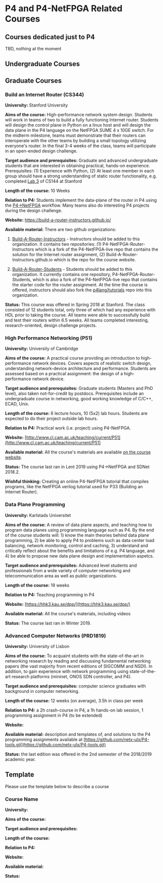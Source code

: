 # P4 and P4-NetFPGA Related Courses

## Courses dedicated just to P4
TBD, nothing at the moment

## Undergraduate Courses

## Graduate Courses

### Build an Internet Router (CS344)
**University:** Stanford University

**Aims of the course:** High-performance network system design. Students will work in teams of two to build a fully functioning Internet router. Students will design the control plane in Python on a linux host and will design the data plane in the P4 language on the NetFPGA SUME 4 x 10GE switch. For the midterm milestone, teams must demonstrate that their routers can interoperate with the other teams by building a small topology utilizing everyone's router. In the final 3-4 weeks of the class, teams will participate in an open-ended design challenge.

**Target audience and prerequisites:** Graduate and advanced undergraduate students that are interested in obtaining practical, hands-on experience. Prerequisites: (1) Experience with Python, (2) At least one member in each group should have a strong understanding of static router functionality, e.g. completed [Lab 3](http://web.stanford.edu/class/cs144/assignments/router/assignment.html) of CS144 at Stanford

**Length of the course:** 10 Weeks

**Relation to P4:** Students implement the data-plane of the router in P4 using the [P4->NetFPGA](https://github.com/NetFPGA/P4-NetFPGA-public/wiki) workflow. Many teams also do interesting P4 projects during the design challenge.

**Website:** https://build-a-router-instructors.github.io/

**Available material:** There are two github organizations:

1. [Build-A-Router-Instructors](https://github.com/Build-A-Router-Instructors) - Instructors should be added to this organization. It contains two repositories: (1) P4-NetFPGA-Router-Instructors which is a fork of the P4-NetFPGA-live repo that contains the solution for the Internet router assignment, (2) Build-A-Router-Instructors.github.io which is the repo for the course website.

2. [Build-A-Router-Students](https://github.com/Build-A-Router-Students) - Students should be added to this organization. It currently contains one repository, P4-NetFPGA-Router-Students, which is also a fork of the P4-NetFPGA-live repo that contains the starter code for the router assignment. At the time the course is offered, instructors should also fork the [p4lang/tutorials](https://github.com/p4lang/tutorials) repo into this organization.

**Status:** This course was offered in Spring 2018 at Stanford. The class consisted of 12 students total, only three of which had any experience with HDL prior to taking the course. All teams were able to successfully build and test their routers within 6.5 weeks. All teams completed interesting, research-oriented, design challenge projects.


### High Performance Networking (P51)
**University:** University of Cambridge

**Aims of the course:** A practical course providing an introduction to high-performance network devices. Covers aspects of realistic switch design, understanding network-device architecture and performance. Students are assessed based on a practical assignment: the design of a high-performance network device. 

**Target audience and prerequisites:** Graduate students (Masters and PhD level), also taken not-for-credit by postdocs. Prerequisites include an undergraduate course in networking, good working knowledge of C/C++, ECAD, Unix.

**Length of the course:** 6 lecture hours, 10 (5x2) lab hours. Students are expected to do their project outside lab hours.

**Relation to P4:** Practical work (i.e. project) using P4-NetFPGA.

**Website:** [http://www.cl.cam.ac.uk/teaching/current/P51](http://www.cl.cam.ac.uk/teaching/current/P51)

**Available material:** All the course's materials are available [on the course website](http://www.cl.cam.ac.uk/teaching/current/P51/materials.html).

**Status:** The course last ran in Lent 2019 using P4->NetFPGA and SDNet 2018.2. 

**Wishful thinking:** Creating an online P4-NetFPGA tutorial that compiles programs, like the NetFPGA verilog tutorial used for P33 (Building an Internet Router).

### Data Plane Programming

**University:** Karlstads Universitet

**Aims of the course:** A review of data plane aspects, and teaching how to program data planes using programming language such as P4. By the end of the course students will: 1) know the main theories behind data plane programming, 2) be able to apply P4 to problems such as data center load balancing, network monitoring, control and caching, 3) understand and critically reflect about the benefits and limitations of e.g. P4 language, and 4) be able to propose new data plane design and implementation aspetcs.

**Target audience and prerequisites:** Advanced level students and professionals from a wide variety of computer networking and telecommunication area as well as public organizations.

**Length of the course:** 19 weeks

**Relation to P4:** Teaching programming in P4

**Website:** [https://hhk3.kau.se/dpp/](https://hhk3.kau.se/dpp/)

**Available material:** All the course's materials, including videos

**Status:** The course last ran in Winter 2019.

### Advanced Computer Networks (PRD1819)

**University:** University of Lisbon

**Aims of the course:** To acquaint students with the state-of-the-art in networking research by reading and discussing fundamental networking papers (the vast majority from recent editions of SIGCOMM and NSDI). In addition, to gain experience with network programming using state-of-the-art research platforms (mininet, ONOS SDN controller, and P4). 

**Target audience and prerequisites:** computer science graduates with background in computer networking. 

**Length of the course:** 12 weeks (on average), 3.5h in class per week

**Relation to P4:** a 2h crash-course in P4, a 1h hands-on lab session, 1 programming assignment in P4 (to be extended)

**Website:**

**Available material:** description and templates of, and solutions to the P4 programming assignments available at [https://github.com/netx-ulx/P4-tools.git](https://github.com/netx-ulx/P4-tools.git)

**Status:** the last edition was offered in the 2nd semester of the 2018/2019 academic year.

## Template
Please use the template below to describe a course

### Course Name
**University:**

**Aims of the course:**

**Target audience and prerequisites:**

**Length of the course:**

**Relation to P4:**

**Website:**

**Available material:**

**Status:**
